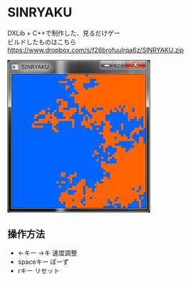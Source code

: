 # SINRYAKU
DXLib + C++で制作した、見るだけゲー  
ビルドしたものはこちら  
https://www.dropbox.com/s/f26brofuulrqa6z/SINRYAKU.zip

![](ss.JPG)

## 操作方法
* ←キー →キ
速度調整
* spaceキー
ぽーず
* rキー
リセット

